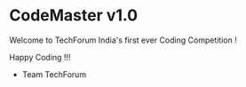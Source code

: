 # CodeMaster v1.0

Welcome to TechForum India's first ever Coding Competition !

Happy Coding !!!

- Team TechForum
